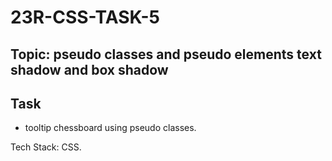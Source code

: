# 23R-CSS-TASK-5

## Topic: pseudo classes and pseudo elements text shadow and box shadow

## Task

* tooltip chessboard using pseudo classes.

Tech Stack: CSS.
